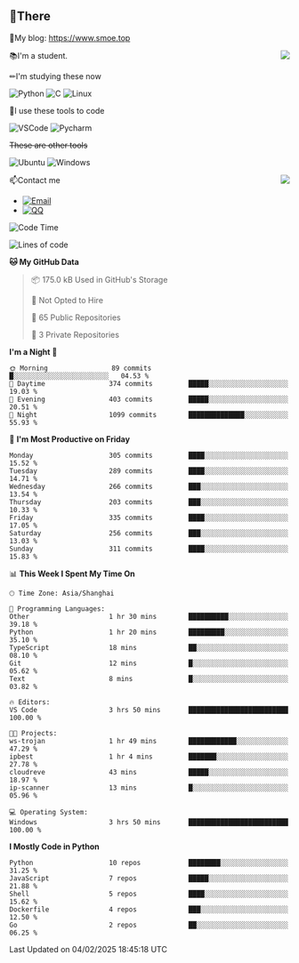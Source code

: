 
## 👏There

📰My blog: https://www.smoe.top

<img align="right" src="https://github-readme-stats.vercel.app/api/top-langs/?username=AkashiCoin"/>


📚I'm a student.

✏I'm studying these now

![Python](https://img.shields.io/badge/-Python-blue?style=flat-square&logo=Python&logoColor=fff)
![C](https://img.shields.io/badge/-C-585858?style=flat-square&logo=C&logoColor=fff)
![Linux](https://img.shields.io/badge/-Linux-black?style=flat-square&logo=Linux&logoColor=fff)

🔨I use these tools to code

![VSCode](https://img.shields.io/badge/-VSCode-blue?style=flat-square&logo=visualstudiocode&logoColor=fff)
![Pycharm](https://img.shields.io/badge/-Pycharm-green?style=flat-square&logo=pycharm&logoColor=fff)

 ~~These are other tools~~

![Ubuntu](https://img.shields.io/badge/-Ubuntu-orange?style=flat-square&logo=Ubuntu&logoColor=fff)
![Windows](https://img.shields.io/badge/-Windows-blue?style=flat-square&logo=Windows&logoColor=fff)

<img align="right" src="https://github-readme-stats.vercel.app/api?username=AkashiCoin" />


📫Contact me

* [![Email](https://img.shields.io/badge/Email-l1040186796@gmail.com-1?style=social&logoColor=fff)](mailto:l1040186796@gmail.com)
* [![QQ](https://img.shields.io/badge/QQ-1040186796-1?style=social&logoColor=fff)](tencent://AddContact/?fromId=45&fromSubId=1&subcmd=all&uin=1040186796&website=www.oicqzone.com)

<!--START_SECTION:waka-->
![Code Time](http://img.shields.io/badge/Code%20Time-1%2C377%20hrs%2044%20mins-blue)

![Lines of code](https://img.shields.io/badge/From%20Hello%20World%20I%27ve%20Written-368.7%20thousand%20lines%20of%20code-blue)

**🐱 My GitHub Data** 

> 📦 175.0 kB Used in GitHub's Storage 
 > 
> 🚫 Not Opted to Hire
 > 
> 📜 65 Public Repositories 
 > 
> 🔑 3 Private Repositories 
 > 
**I'm a Night 🦉** 

```text
🌞 Morning                89 commits          █░░░░░░░░░░░░░░░░░░░░░░░░   04.53 % 
🌆 Daytime                374 commits         █████░░░░░░░░░░░░░░░░░░░░   19.03 % 
🌃 Evening                403 commits         █████░░░░░░░░░░░░░░░░░░░░   20.51 % 
🌙 Night                  1099 commits        ██████████████░░░░░░░░░░░   55.93 % 
```
📅 **I'm Most Productive on Friday** 

```text
Monday                   305 commits         ████░░░░░░░░░░░░░░░░░░░░░   15.52 % 
Tuesday                  289 commits         ████░░░░░░░░░░░░░░░░░░░░░   14.71 % 
Wednesday                266 commits         ███░░░░░░░░░░░░░░░░░░░░░░   13.54 % 
Thursday                 203 commits         ███░░░░░░░░░░░░░░░░░░░░░░   10.33 % 
Friday                   335 commits         ████░░░░░░░░░░░░░░░░░░░░░   17.05 % 
Saturday                 256 commits         ███░░░░░░░░░░░░░░░░░░░░░░   13.03 % 
Sunday                   311 commits         ████░░░░░░░░░░░░░░░░░░░░░   15.83 % 
```


📊 **This Week I Spent My Time On** 

```text
🕑︎ Time Zone: Asia/Shanghai

💬 Programming Languages: 
Other                    1 hr 30 mins        ██████████░░░░░░░░░░░░░░░   39.18 % 
Python                   1 hr 20 mins        █████████░░░░░░░░░░░░░░░░   35.10 % 
TypeScript               18 mins             ██░░░░░░░░░░░░░░░░░░░░░░░   08.10 % 
Git                      12 mins             █░░░░░░░░░░░░░░░░░░░░░░░░   05.62 % 
Text                     8 mins              █░░░░░░░░░░░░░░░░░░░░░░░░   03.82 % 

🔥 Editors: 
VS Code                  3 hrs 50 mins       █████████████████████████   100.00 % 

🐱‍💻 Projects: 
ws-trojan                1 hr 49 mins        ████████████░░░░░░░░░░░░░   47.29 % 
ipbest                   1 hr 4 mins         ███████░░░░░░░░░░░░░░░░░░   27.78 % 
cloudreve                43 mins             █████░░░░░░░░░░░░░░░░░░░░   18.97 % 
ip-scanner               13 mins             █░░░░░░░░░░░░░░░░░░░░░░░░   05.96 % 

💻 Operating System: 
Windows                  3 hrs 50 mins       █████████████████████████   100.00 % 
```

**I Mostly Code in Python** 

```text
Python                   10 repos            ████████░░░░░░░░░░░░░░░░░   31.25 % 
JavaScript               7 repos             █████░░░░░░░░░░░░░░░░░░░░   21.88 % 
Shell                    5 repos             ████░░░░░░░░░░░░░░░░░░░░░   15.62 % 
Dockerfile               4 repos             ███░░░░░░░░░░░░░░░░░░░░░░   12.50 % 
Go                       2 repos             ██░░░░░░░░░░░░░░░░░░░░░░░   06.25 % 
```




 Last Updated on 04/02/2025 18:45:18 UTC
<!--END_SECTION:waka-->
